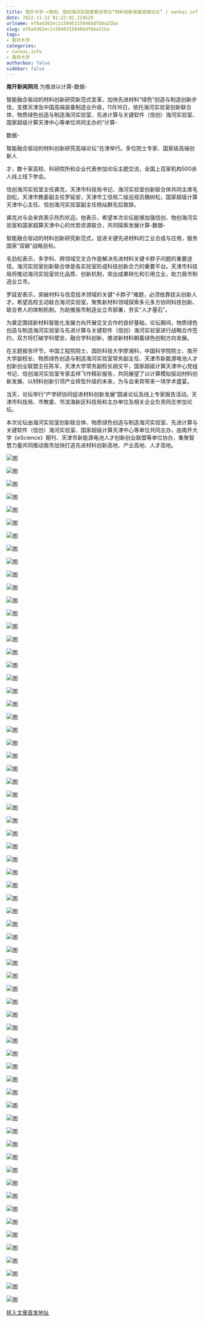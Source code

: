 ```yaml
---
title: 南开大学->物创、信创海河实验室联合举办“材料创新发展高端论坛” | nankai.info
date: 2022-11-22 01:22:01.224528
urlname: ef8a4362ec1c5846315846bdfbba21ba
slug: ef8a4362ec1c5846315846bdfbba21ba
tags: 
- 南开大学
categories:
- nankai.info
- 南开大学
authorbox: false
sidebar: false
---
```

**南开新闻网讯** 为推进以计算-数据-

智能融合驱动的材料创新研究新范式变革，加快先进材料“绿色”创造与制造创新步伐，支撑天津及中国高端装备制造业升级，11月16日，依托海河实验室创新联合体，物质绿色创造与制造海河实验室、先进计算与关键软件（信创）海河实验室、国家超级计算天津中心等单位共同主办的“计算-

数据-

智能融合驱动的材料创新研究高端论坛”在津举行。多位院士专家、国家级高端创新人
<!--more-->
才，数十家高校、科研院所和企业代表参加论坛主题交流，全国上百家机构500余人线上线下参会。

信创海河实验室主任龚克，天津市科技局书记、海河实验室创新联合体共同主席毛劲松，天津市教委副主任罗延安，天津市工信局二级巡视员魏树松，国家超级计算天津中心主任、信创海河实验室副主任杨灿群先后致辞。

龚克对与会来宾表示热烈欢迎。他表示，希望本次论坛能够加强信创、物创海河实验室和国家超算天津中心的优势资源联合，共同探索发展计算-数据-

智能融合驱动的材料创新研究新范式，促进关键先进材料的工业合成与应用，服务国家“双碳”战略目标。

毛劲松表示，多学科、跨领域交叉合作是解决先进材料关键卡脖子问题的重要途径。海河实验室创新联合体是各实验室形成科技创新合力的重要平台。天津市科技局将推动海河实验室优化品质、创新机制，突出成果转化和引用立业，助力我市制造业立市。

罗延安表示，突破材料与信息技术领域的关键“卡脖子”难题，必须依靠拔尖创新人才。希望高校主动联合海河实验室，聚焦新材料领域探索多元多方协同科技创新、联合育人的体制机制，为助推我市制造业立市部署，夯实“人才基石”。

为奠定围绕新材料智能化发展方向开展交叉合作的良好基础，论坛期间，物质绿色创造与制造海河实验室与先进计算与关键软件（信创）海河实验室进行战略合作签约，双方将打破学科壁垒、融合学科创新，推进新材料朝着绿色创制方向发展。

在主题报告环节，中国工程院院士、国防科技大学廖湘科，中国科学院院士、南开大学副校长、物质绿色创造与制造海河实验室常务副主任、天津市新能源电池人才创新创业联盟主任陈军，天津大学常务副校长胡文平，国家超级计算天津中心党组书记、信创海河实验室专家孟祥飞作精彩报告，共同展望了以计算模拟驱动材料创新发展、以材料创新引领产业转型升级的未来，为与会来宾带来一场学术盛宴。

当天，论坛举行“产学研协同促进材料创新发展”圆桌论坛及线上专家报告活动。天津市科技局、市教委、市滨海新区科技局和主办单位及相关企业负责同志参加论坛。

本次论坛由海河实验室创新联合体、物质绿色创造与制造海河实验室、先进计算与关键软件（信创）海河实验室、国家超级计算天津中心等单位共同主办，由南开大学《eScience》期刊、天津市新能源电池人才创新创业联盟等单位协办，集聚智慧力量共同推动我市加快打造先进材料创新高地、产业高地、人才高地。

![图](http://news.nankai.edu.cn/ywsd/system/2022/11/18/g)

![图](http://news.nankai.edu.cn/ywsd/system/2022/11/18/p)

![图](http://news.nankai.edu.cn/ywsd/system/2022/11/18/j)

![图](http://news.nankai.edu.cn/ywsd/system/2022/11/18/)

![图](http://news.nankai.edu.cn/ywsd/system/2022/11/18/9)

![图](http://news.nankai.edu.cn/ywsd/system/2022/11/18/a)

![图](http://news.nankai.edu.cn/ywsd/system/2022/11/18/6)

![图](http://news.nankai.edu.cn/ywsd/system/2022/11/18/5)

![图](http://news.nankai.edu.cn/ywsd/system/2022/11/18/7)

![图](http://news.nankai.edu.cn/ywsd/system/2022/11/18/d)

![图](http://news.nankai.edu.cn/ywsd/system/2022/11/18/2)

![图](http://news.nankai.edu.cn/ywsd/system/2022/11/18/6)

![图](http://news.nankai.edu.cn/ywsd/system/2022/11/18/_)

![图](http://news.nankai.edu.cn/ywsd/system/2022/11/18/0)

![图](http://news.nankai.edu.cn/ywsd/system/2022/11/18/4)

![图](http://news.nankai.edu.cn/ywsd/system/2022/11/18/0)

![图](http://news.nankai.edu.cn/ywsd/system/2022/11/18/9)

![图](http://news.nankai.edu.cn/ywsd/system/2022/11/18/4)

![图](http://news.nankai.edu.cn/ywsd/system/2022/11/18/0)

![图](http://news.nankai.edu.cn/ywsd/system/2022/11/18/0)

![图](http://news.nankai.edu.cn/ywsd/system/2022/11/18/0)

![图](http://news.nankai.edu.cn/ywsd/system/2022/11/18/3)

![图](http://news.nankai.edu.cn/ywsd/system/2022/11/18/0)

![图](http://news.nankai.edu.cn/ywsd/system/2022/11/18/0)

![图](http://news.nankai.edu.cn/)

![图](http://news.nankai.edu.cn/ywsd/system/2022/11/18/0)

![图](http://news.nankai.edu.cn/ywsd/system/2022/11/18/9)

![图](http://news.nankai.edu.cn/ywsd/system/2022/11/18/4)

![图](http://news.nankai.edu.cn/)

![图](http://news.nankai.edu.cn/ywsd/system/2022/11/18/0)

![图](http://news.nankai.edu.cn/ywsd/system/2022/11/18/0)

![图](http://news.nankai.edu.cn/ywsd/system/2022/11/18/0)

![图](http://news.nankai.edu.cn/)

![图](http://news.nankai.edu.cn/ywsd/system/2022/11/18/3)

![图](http://news.nankai.edu.cn/ywsd/system/2022/11/18/0)

![图](http://news.nankai.edu.cn/ywsd/system/2022/11/18/0)

![图](http://news.nankai.edu.cn/)

![图](http://news.nankai.edu.cn/ywsd/system/2022/11/18/c)

![图](http://news.nankai.edu.cn/ywsd/system/2022/11/18/i)

![图](http://news.nankai.edu.cn/ywsd/system/2022/11/18/p)

![图](http://news.nankai.edu.cn/)

![图](http://news.nankai.edu.cn/ywsd/system/2022/11/18/n)

![图](http://news.nankai.edu.cn/ywsd/system/2022/11/18/c)

![图](http://news.nankai.edu.cn/ywsd/system/2022/11/18/)

![图](http://news.nankai.edu.cn/ywsd/system/2022/11/18/u)

![图](http://news.nankai.edu.cn/ywsd/system/2022/11/18/d)

![图](http://news.nankai.edu.cn/ywsd/system/2022/11/18/e)

![图](http://news.nankai.edu.cn/ywsd/system/2022/11/18/)

![图](http://news.nankai.edu.cn/ywsd/system/2022/11/18/i)

![图](http://news.nankai.edu.cn/ywsd/system/2022/11/18/a)

![图](http://news.nankai.edu.cn/ywsd/system/2022/11/18/k)

![图](http://news.nankai.edu.cn/ywsd/system/2022/11/18/n)

![图](http://news.nankai.edu.cn/ywsd/system/2022/11/18/a)

![图](http://news.nankai.edu.cn/ywsd/system/2022/11/18/n)

![图](http://news.nankai.edu.cn/ywsd/system/2022/11/18/)

![图](http://news.nankai.edu.cn/ywsd/system/2022/11/18/s)

![图](http://news.nankai.edu.cn/ywsd/system/2022/11/18/w)

![图](http://news.nankai.edu.cn/ywsd/system/2022/11/18/e)

![图](http://news.nankai.edu.cn/ywsd/system/2022/11/18/n)

![图](http://news.nankai.edu.cn/)

![图](http://news.nankai.edu.cn/)

![图](http://news.nankai.edu.cn/ywsd/system/2022/11/18/:)

![图](http://news.nankai.edu.cn/ywsd/system/2022/11/18/p)

![图](http://news.nankai.edu.cn/ywsd/system/2022/11/18/t)

![图](http://news.nankai.edu.cn/ywsd/system/2022/11/18/t)

![图](http://news.nankai.edu.cn/ywsd/system/2022/11/18/h)

[转入文章首发地址](http://news.nankai.edu.cn/ywsd/system/2022/11/18/030053694.shtml)